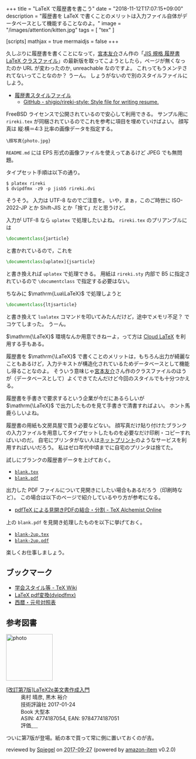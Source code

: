 +++
title = "LaTeX で履歴書を書こう"
date = "2018-11-12T17:07:15+09:00"
description = "履歴書を LaTeX で書くことのメリットは入力ファイル自体がデータベースとして機能することなのよ。"
image = "/images/attention/kitten.jpg"
tags = [ "tex" ]

[scripts]
  mathjax = true
  mermaidjs = false
+++

久しぶりに履歴書を書くことになって，[宮本友介](http://www.dma.jim.osaka-u.ac.jp/view?u=2103 "研究者詳細 - 宮本 友介")さん作の「[JIS 規格 履歴書 LaTeX クラスファイル](http://koko15.hus.osaka-u.ac.jp/~yusuke/archive/rireki/)」の最新版を取ってこようとしたら，ページが無くなったのか URL が変わったのか, unreachable なのですよ。
これってもうメンテされてないってことなのか？ うーん。
しょうがないので別のスタイルファイルにしよう。

- [履歴書スタイルファイル](https://www.tamacom.com/rireki-j.html)
    - [GitHub - shigio/rireki-style: Style file for writing resume.](https://github.com/shigio/rireki-style)

FreeBSD ライセンスで公開されているので安心して利用できる。
サンプル用に `rireki.tex` が同梱されているのでこれを参考に項目を埋めていけばよい。
顔写真は 縦:横＝4:3 比率の画像データを指定する。

```text
\顔写真{photo.jpg}
```

`README.md` には EPS 形式の画像ファイルを使えってあるけど JPEG でも無問題。

タイプセット手順は以下の通り。

```text
$ platex rireki
$ dvipdfmx -z9 -p jisb5 rireki.dvi
```

そうそう。
入力は UTF-8 なのでご注意を。
いや，まぁ，このご時世に ISO-2022-JP とか Shift-JIS とか「捨て」だと思うけど。

入力が UTF-8 なら `uplatex` で処理したいよね。
`rireki.tex` のプリアンブルには

```latex
\documentclass{jarticle}
```

と書かれているので，これを

```latex
\documentclass[uplatex]{jsarticle}
```

と書き換えれば `uplatex` で処理できる。
用紙は `rireki.sty` 内部で B5 に指定されているので `\documentclass` で指定する必要はない。

ちなみに $\mathrm{Lua\LaTeX}$ で処理しようと

```latex
\documentclass{ltjsarticle}
```

と書き換えて `lualatex` コマンドを叩いてみたんだけど，途中でメモリ不足？ でコケてしまった。
うーん。

$\mathrm{\LaTeX}$ 環境なんか用意できねーよ，って方は [Cloud LaTeX](https://cloudlatex.io/ "Cloud LaTeX | Build your own LaTeX environment, in seconds") を利用する手もある。


履歴書を $\mathrm{\LaTeX}$ で書くことのメリットは，もちろん出力が綺麗なこともあるけど，入力テキストが構造化されているためデータベースとして機能し得ることなのよ。
そういう意味じゃ[宮本友介](http://www.dma.jim.osaka-u.ac.jp/view?u=2103 "研究者詳細 - 宮本 友介")さん作のクラスファイルのほうが（データベースとして）よくできてたんだけど今回のスタイルでも十分つかえる。

履歴書を手書きで要求するという企業が今だにあるらしいが $\mathrm{\LaTeX}$ で出力したものを見て手書きで清書すればよい。
ホント馬鹿らしいよね。

履歴書の用紙も文房具屋で買う必要などない。
顔写真だけ貼り付けたブランクの入力ファイルを用意してタイプセットしたものを必要なだけ印刷・コピーすればいいのだ。
自宅にプリンタがない人は[ネットプリント](http://www.printing.ne.jp/)のようなサービスを利用すればいいだろう。
私はゼロ年代中頃までに自宅のプリンタは捨てた。

試しにブランクの履歴書データを上げておく。

- [`blank.tex`](./blank.tex)
- [`blank.pdf`](./blank.pdf)

出力した PDF ファイルについて見開きにしたい場合もあるだろう（印刷時など）。
この場合は以下のページで紹介しているやり方が参考になる。

- [pdfTeX による見開きPDFの結合・分割 - TeX Alchemist Online](http://doratex.hatenablog.jp/entry/20160610/1465560005)

上の `blank.pdf` を見開き処理したものを以下に挙げておく。

- [`blank-2up.tex`](./blank-2up.tex)
- [`blank-2up.pdf`](./blank-2up.pdf)

楽しくお仕事しましょう。

## ブックマーク

- [学会スタイル等 - TeX Wiki](https://texwiki.texjp.org/?%E5%AD%A6%E4%BC%9A%E3%82%B9%E3%82%BF%E3%82%A4%E3%83%AB%E7%AD%89)
- [LaTeX pdf変換(dvipdfmx)](http://www.yamamo10.jp/~yamamoto/comp/latex/dvipdfmx/dvipdfmx.html)
- [西暦・元号対照表](http://www2.japanriver.or.jp/search_kasen/search_help/refer_year.htm)

## 参考図書

<div class="hreview">
  <div class="photo"><a class="item url" href="https://www.amazon.co.jp/%E6%94%B9%E8%A8%82%E7%AC%AC7%E7%89%88-LaTeX2%CE%B5%E7%BE%8E%E6%96%87%E6%9B%B8%E4%BD%9C%E6%88%90%E5%85%A5%E9%96%80-%E5%A5%A5%E6%9D%91-%E6%99%B4%E5%BD%A6/dp/4774187054?SubscriptionId=AKIAJYVUJ3DMTLAECTHA&tag=baldandersinf-22&linkCode=xm2&camp=2025&creative=165953&creativeASIN=4774187054"><img src="https://images-fe.ssl-images-amazon.com/images/I/51E5K7B53aL._SL160_.jpg" width="127" alt="photo"></a></div>
  <dl class="fn">
    <dt><a href="https://www.amazon.co.jp/%E6%94%B9%E8%A8%82%E7%AC%AC7%E7%89%88-LaTeX2%CE%B5%E7%BE%8E%E6%96%87%E6%9B%B8%E4%BD%9C%E6%88%90%E5%85%A5%E9%96%80-%E5%A5%A5%E6%9D%91-%E6%99%B4%E5%BD%A6/dp/4774187054?SubscriptionId=AKIAJYVUJ3DMTLAECTHA&tag=baldandersinf-22&linkCode=xm2&camp=2025&creative=165953&creativeASIN=4774187054">[改訂第7版]LaTeX2ε美文書作成入門</a></dt>
	<dd>奥村 晴彦, 黒木 裕介</dd>
    <dd>技術評論社 2017-01-24</dd>
    <dd>Book 大型本</dd>
    <dd>ASIN: 4774187054, EAN: 9784774187051</dd>
    <dd>評価<abbr class="rating fa-sm" title="4">&nbsp;<i class="fas fa-star"></i>&nbsp;<i class="fas fa-star"></i>&nbsp;<i class="fas fa-star"></i>&nbsp;<i class="fas fa-star"></i>&nbsp;<i class="far fa-star"></i></abbr></dd>
  </dl>
  <p class="description">ついに第7版が登場。紙の本で買って常に側に置いておくのが吉。</p>
  <p class="powered-by" >reviewed by <a href='#maker' class='reviewer'>Spiegel</a> on <abbr class="dtreviewed" title="2017-09-27">2017-09-27</abbr> (powered by <a href="https://github.com/spiegel-im-spiegel/amazon-item" >amazon-item</a> v0.2.0)</p>
</div>

